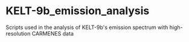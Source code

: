 # KELT-9b_emission_analysis
 Scripts used in the analysis of KELT-9b's emission spectrum with high-resolution CARMENES data 
